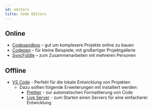 ```yaml
---
id: editors
title: Code Editors
---
```


## Online

* [Codesandbox](https://codesandbox.io/) – gut um komplexere Projekte online zu bauen
* [Codepen](https://codepen.io/) – für kleine Beispiele; mit großartiger Projektgallerie
* [SyncFiddle](https://syncfiddle.net/) – zum Zusammenarbeiten mit mehreren Personen

## Offline

* [VS Code](https://code.visualstudio.com/) - Perfekt für die lokale Entwicklung von Projekten
  * Dazu sollten folgende Erweiterungen mit installiert werden:
    * [Prettier](https://marketplace.visualstudio.com/items?itemName=esbenp.prettier-vscode) - zur automatischen Formattierung von Code
    * [Live Server](https://marketplace.visualstudio.com/items?itemName=ritwickdey.LiveServer) - zum Starten einen Servers für eine einfacherer Entwicklung
